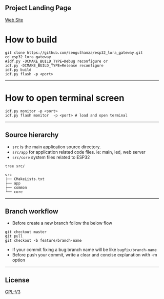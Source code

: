
## Project Landing Page

[Web Site](https://meplis.dev/lora_gw)
 
# How to build

```
git clone https://github.com/sengulhamza/esp32_lora_gateway.git
cd esp32_lora_gateway
#idf.py -DCMAKE_BUILD_TYPE=Debug reconfigure or
idf.py -DCMAKE_BUILD_TYPE=Release reconfigure
idf.py build
idf.py flash -p <port>
```
---
# How to open terminal screen
```
idf.py monitor -p <port>
idf.py flash monitor  -p <port> # load and open terminal
```
---
## Source hierarchy

- `src` is the main application source directory.
- `src/app` for application related code files. ie: main, led, web server
- `src/core` system files related to ESP32

`tree src/`

```
src
├── CMakeLists.txt
├── app
├── common
└── core
```
---
## Branch workflow
- Before create a new branch follow the below flow
```
git checkout master
git pull
git checkout -b feature/branch-name
```
- If your commit fixing a bug branch name will be like `bugfix/branch-name`
- Before push your commit, write a clear and concise explanation with -m option
---

## License

[GPL-V3](https://github.com/sengulhamza/esp32_lora_gateway/blob/master/LICENSE)
